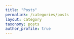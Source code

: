 ```yaml
---
title: "Posts"
permalink: /categories/posts
layout: category
taxonomy: posts
author_profile: true
---
```

